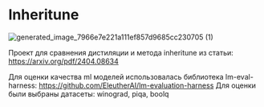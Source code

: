 # Inheritune

![generated_image_7966e7e221a111ef857d9685cc230705 (1)](https://github.com/pro100sergey/Inheritune/assets/36481860/13390886-be59-439d-baf4-f9e65bbf9243)

Проект для сравнения дистиляции и метода inheritune из статьи: https://arxiv.org/pdf/2404.08634

Для оценки качества ml моделей использовалась библиотека lm-eval-harness: https://github.com/EleutherAI/lm-evaluation-harness
Для оценки были выбраны датасеты: winograd, piqa, boolq
